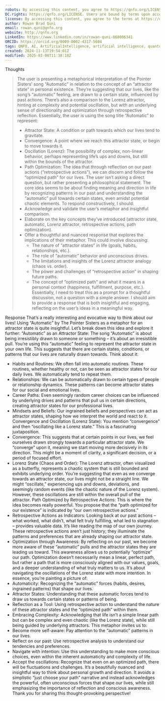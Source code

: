 ```yaml
---
robots: By accessing this content, you agree to https://qnfo.org/LICENSE. Non-commercial use only. Attribution required.
DC.rights: https://qnfo.org/LICENSE. Users are bound by terms upon access.
license: By accessing this content, you agree to the terms at https://qnfo.org/LICENSE
author: Rowan Brad Quni
email: rowan.quni@qnfo.org
website: http://qnfo.org
LinkedIn: https://www.linkedin.com/in/rowan-quni-868006341
ORCID: https://orcid.org/0009-0002-4317-5604
tags: QNFO, AI, ArtificialIntelligence, artificial intelligence, quantum, physics, science, Einstein, QuantumMechanics, quantum mechanics, QuantumComputing, quantum computing, information, InformationTheory, information theory, InformationalUniverse, informational universe, informational universe hypothesis, IUH
created: 2024-11-13T19:54:01Z
modified: 2025-03-08T11:38:18Z
---
```


Thoughts

> The user is presenting a metaphorical interpretation of the Pointer Sisters’ song “Automatic” in relation to the concept of an “attractor state” in personal existence. They’re suggesting that our lives, like the song’s “automatic” feeling, are drawn to a certain state, influenced by past actions. There’s also a comparison to the Lorenz attractor, hinting at complexity and potential oscillation, but with an underlying sense of directionality and optimization through retrospective reflection.
> Essentially, the user is using the song title “Automatic” to represent:
>  - Attractor State: A condition or path towards which our lives tend to gravitate.
>  - Convergence: A point where we reach this attractor state, or begin to move towards it.
>  - Oscillation (Lorenz): The possibility of complex, non-linear behavior, perhaps representing life’s ups and downs, but still within the bounds of the attractor.
>  - Path Optimization: The idea that through reflection on our past actions (“retrospective actions”), we can discern and follow the “optimized path” for our lives.
> The user isn’t asking a direct question, but rather presenting a philosophical statement. The core idea seems to be about finding meaning and direction in life by recognizing patterns in our past and understanding the “automatic” pull towards certain states, even amidst potential chaotic elements.
> To respond constructively, I should:
>  - Acknowledge and validate the user’s metaphor and insightful comparison.
>  - Elaborate on the key concepts they’ve introduced (attractor state, automatic, Lorenz attractor, retrospective actions, path optimization).
>  - Offer a thoughtful and nuanced response that explores the implications of their metaphor. This could involve discussing:
>    - The nature of “attractor states” in life (goals, habits, relationships, etc.).
>    - The role of “automatic” behavior and unconscious drives.
>    - The limitations and insights of the Lorenz attractor analogy (chaos vs. order).
>    - The power and challenges of “retrospective action” in shaping future paths.
>    - The concept of “optimized path” and what it means in a personal context (happiness, fulfillment, purpose, etc.).
> Essentially, I need to treat this as a prompt for a thoughtful discussion, not a question with a simple answer. I should aim to provide a response that is both insightful and engaging, reflecting on the user’s ideas in a meaningful way.

Response
That’s a really interesting and evocative way to think about our lives!  Using “Automatic” by The Pointer Sisters as a metaphor for an attractor state is quite insightful. Let’s break down this idea and explore it further:
“Automatic” as an Attractor State:
The song “Automatic” is about being irresistibly drawn to someone or something – it’s about an irresistible pull.  You’re using this “automatic” feeling to represent the attractor state in your own life. This suggests that there are certain states, conditions, or patterns that our lives are naturally drawn towards.  Think about it:
 - Habits and Routines: We often fall into automatic routines. These routines, whether healthy or not, can be seen as attractor states for our daily lives. We automatically tend to repeat them.
 - Relationships: We can be automatically drawn to certain types of people or relationship dynamics. These patterns can become attractor states for our social and emotional lives.
 - Career Paths: Even seemingly random career choices can be influenced by underlying drives and patterns that pull us in certain directions, creating attractor states for our professional lives.
 - Mindsets and Beliefs: Our ingrained beliefs and perspectives can act as attractor states, shaping how we interpret the world and react to it.
Convergence and Oscillation (Lorenz State):
You mention “convergence” and then “oscillating like a Lorenz state.” This is a fascinating juxtaposition.
 - Convergence: This suggests that at certain points in our lives, we feel ourselves drawn strongly towards a particular attractor state. We “converge” upon it, meaning we start moving more decisively in its direction. This might be a moment of clarity, a significant decision, or a period of focused effort.
 - Lorenz State (Chaos and Order): The Lorenz attractor, often visualized as a butterfly, represents a chaotic system that is still bounded and exhibits underlying order. You’re suggesting that even as we converge towards an attractor state, our lives might not be a straight line. We might “oscillate,” experiencing ups and downs, deviations, and seemingly random events (like the chaotic nature of the Lorenz system). However, these oscillations are still within the overall pull of the attractor.
Path Optimized by Retrospective Actions:
This is where the idea becomes really powerful. You propose that the “path optimized for our existence” is indicated by “our own retrospective actions.”
 - Retrospective Actions as Indicators: Looking back at our past actions – what worked, what didn’t, what felt truly fulfilling, what led to stagnation – provides valuable data. It’s like reading the map of our own journey. These retrospective actions aren’t just history; they illuminate the patterns and preferences that are already shaping our attractor state.
 - Optimization through Awareness: By reflecting on our past, we become more aware of these “automatic” pulls and the attractor states they are leading us toward. This awareness allows us to potentially “optimize” our path. Optimization doesn’t necessarily mean a linear, perfect path, but rather a path that is more consciously aligned with our values, goals, and a deeper understanding of what truly matters to us. It’s about navigating the oscillations of the Lorenz state with more intention.
In essence, you’re painting a picture of:
 - Automaticity: Recognizing the “automatic” forces (habits, desires, ingrained patterns) that shape our lives.
 - Attractor States: Understanding that these automatic forces tend to draw us towards certain states or patterns of being.
 - Reflection as a Tool: Using retrospective action to understand the nature of these attractor states and the “optimized path” within them.
 - Embracing Complexity: Acknowledging that life isn’t a simple linear path but can be complex and even chaotic (like the Lorenz state), while still being guided by underlying attractors.
This metaphor invites us to:
 - Become more self-aware: Pay attention to the “automatic” patterns in our lives.
 - Reflect on our past: Use retrospective analysis to understand our tendencies and preferences.
 - Navigate with intention: Use this understanding to make more conscious choices, even within the inherent automaticity and complexity of life.
 - Accept the oscillations: Recognize that even on an optimized path, there will be fluctuations and challenges.
It’s a beautifully nuanced and insightful way to think about personal growth and direction. It avoids a simplistic “just choose your path” narrative and instead acknowledges the powerful, often unconscious forces that shape our lives, while still emphasizing the importance of reflection and conscious awareness. Thank you for sharing this thought-provoking perspective!
